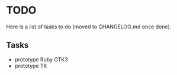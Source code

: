 # TODO

Here is a list of tasks to do (moved to CHANGELOG.md once done). 

## Tasks

- prototype Ruby GTK3
- prototype TK
